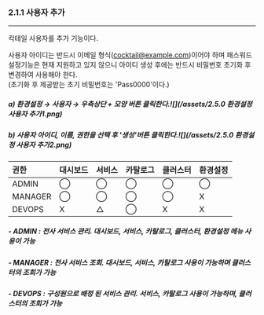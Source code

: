 ### 2.1.1 사용자 추가

---

칵테일 사용자를 추가 기능이다.

사용자 아이디는 반드시 이메일 형식\(cocktail@example.com\)이어야 하며 패스워드 설정기능은 현재 지원하고 있지 않으니 아이디 생성 후에는 반드시 비밀번호 초기화 후 변경하여 사용해야 한다.  
\(초기화 후 제공받는 초기 비밀번호는 'Pass0000'이다.\)

##### a\) 환경설정 → 사용자 → 우측상단 + 모양 버튼 클릭한다.![](/assets/2.5.0 환경설정 사용자 추가1.png)

##### b\)  사용자 아이디, 이름, 권한을 선택 후 '생성'버튼 클릭한다.![](/assets/2.5.0 환경설정 사용자 추가2.png)

| **권한** | **대시보드** | **서비스** | **카탈로그** | **클러스터** | **환경설정** |
| :--- | :--- | :--- | :--- | :--- | :--- |
| ADMIN | ⃝ | ⃝ | ⃝ | ⃝ | ⃝ |
| MANAGER | ⃝ | ⃝ | ⃝ | ⃝ | X |
| DEVOPS | X | △ | ⃝ | X | X |

##### - ADMIN : 전사 서비스 관리. 대시보드, 서비스, 카탈로그, 클러스터, 환경설정 메뉴 사용이 가능
##### - MANAGER : 전사 서비스 조회. 대시보드, 서비스, 카탈로그 사용이 가능하며 클러스터의 조회가 가능
##### - DEVOPS : 구성원으로 배정 된 서비스 관리. 서비스, 카탈로그 사용이 가능하며, 클러스터의 조회가 가능












